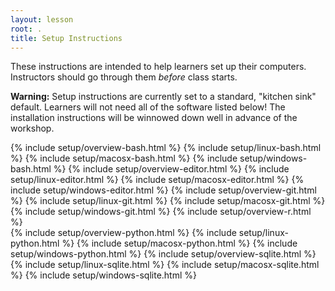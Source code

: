 ```yaml
---
layout: lesson
root: .
title: Setup Instructions
---
```

These instructions are intended to help learners set up their computers.
Instructors should go through them *before* class starts.

<p>
  <strong>Warning:</strong> Setup instructions are currently set to a
  standard, "kitchen sink" default. Learners will not need all of the
  software listed below! The installation instructions will be
  winnowed down well in advance of the workshop.
</p>

<div class="row-fluid">
  <div class="span6">
    {% include setup/overview-bash.html %}
        {% include setup/linux-bash.html %}
        {% include setup/macosx-bash.html %}
        {% include setup/windows-bash.html %}
    {% include setup/overview-editor.html %}
        {% include setup/linux-editor.html %}
        {% include setup/macosx-editor.html %}
        {% include setup/windows-editor.html %}
    {% include setup/overview-git.html %}
        {% include setup/linux-git.html %}
        {% include setup/macosx-git.html %}
        {% include setup/windows-git.html %}
    {% include setup/overview-r.html %}
  </div>
  <div class="span6">
    {% include setup/overview-python.html %}
        {% include setup/linux-python.html %}
        {% include setup/macosx-python.html %}
        {% include setup/windows-python.html %} 
    {% include setup/overview-sqlite.html %}
        {% include setup/linux-sqlite.html %}     
        {% include setup/macosx-sqlite.html %} 
        {% include setup/windows-sqlite.html %}   
  </div>
</div>
